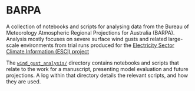 # BARPA
A collection of notebooks and scripts for analysing data from the Bureau of Meteorology Atmospheric Regional Projections for Australia (BARPA). Analysis mostly focuses on severe surface wind gusts and related large-scale environments from trial runs produced for the [Electricity Sector Climate Information (ESCI) project](https://www.climatechangeinaustralia.gov.au/en/projects/esci/)

The [`wind_gust_analysis/`](wind_gust_analysis) directory contains notebooks and scripts that relate to the work for a manuscript, presenting model evaluation and future projections. A log within that directory details the relevant scripts, and how they are used.
